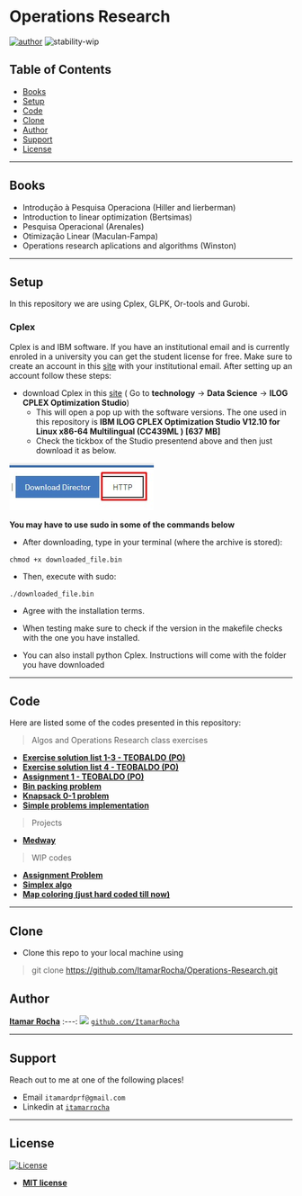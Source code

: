 # Operations Research

[![author](https://img.shields.io/badge/Itamar-Rocha-black.svg)](https://www.linkedin.com/in/itamarrocha) ![stability-wip](https://img.shields.io/badge/stability-work_in_progress-lightgrey.svg)



## Table of Contents
- [Books](#books)
- [Setup](#setup)
- [Code](#code)
- [Clone](#clone)
- [Author](#author)
- [Support](#support)
- [License](#license)
---
## Books
* Introdução à Pesquisa Operaciona (Hiller and lierberman)
* Introduction to linear optimization (Bertsimas)
* Pesquisa Operacional (Arenales)
* Otimização Linear (Maculan-Fampa)
* Operations research aplications and algorithms (Winston)

---
## Setup
In this repository we are using Cplex, GLPK, Or-tools and Gurobi. 

### Cplex

Cplex is and IBM software. If you have an institutional email and is currently enroled in a university you can get the student license for free. Make sure to create an account in this <a href="https://my15.digitalexperience.ibm.com/b73a5759-c6a6-4033-ab6b-d9d4f9a6d65b/dxsites/151914d1-03d2-48fe-97d9-d21166848e65/home">site</a> with your institutional email. After setting up an account follow these steps:
* download Cplex in this <a href="https://my15.digitalexperience.ibm.com/b73a5759-c6a6-4033-ab6b-d9d4f9a6d65b/dxsites/151914d1-03d2-48fe-97d9-d21166848e65/technology/data-science">site</a> ( Go to **technology** -> **Data Science** -> **ILOG CPLEX Optimization Studio**)
    * This will open a pop up with the software versions. The one used in this repository is **IBM ILOG CPLEX Optimization Studio V12.10 for Linux x86-64 Multilingual (CC439ML ) [637 MB]**
    * Check the tickbox of the Studio presentend above and then just download it as below. 
<p align="left">
  <img src="download.jpeg" >
</p>

**You may have to use sudo in some of the commands below**
* After downloading, type in your terminal (where the archive is stored):
```shell
chmod +x downloaded_file.bin
```
* Then, execute with sudo:
```shell
./downloaded_file.bin
```
* Agree with the installation terms.
* When testing make sure to check if the version in the makefile checks with the one you have installed.

* You can also install python Cplex. Instructions will come with the folder you have downloaded
---

## Code
Here are listed some of the codes presented in this repository:
> Algos and Operations Research class exercises
* [**Exercise solution list 1-3 - TEOBALDO (PO)**](https://github.com/ItamarRocha/Operations-Research/tree/master/PO_class/list1-3)
* [**Exercise solution list 4 - TEOBALDO (PO)**](https://github.com/ItamarRocha/Operations-Research/tree/master/PO_class/list4)
* [**Assignment 1 - TEOBALDO (PO)**](https://github.com/ItamarRocha/Operations-Research/tree/master/PO_class/assignment_1)
* [**Bin packing problem**](https://github.com/ItamarRocha/Operations-Research/tree/master/algos/binpacking)
* [**Knapsack 0-1 problem**](https://github.com/ItamarRocha/Operations-Research/tree/master/algos/knapsack-01)
* [**Simple problems implementation**](https://github.com/ItamarRocha/Operations-Research/tree/master/algos/cplex_problems/intro)

> Projects
* [**Medway**](https://github.com/ItamarRocha/Operations-Research/tree/master/projects/medway)

> WIP codes
* [**Assignment Problem**](https://github.com/ItamarRocha/Operations-Research/tree/master/algos/assignment_problem)
* [**Simplex algo**](https://github.com/ItamarRocha/Operations-Research/tree/master/algos/simplex)
* [**Map coloring (just hard coded till now)**](https://github.com/ItamarRocha/Operations-Research/tree/master/algos/mapcoloring)
---
## Clone

- Clone this repo to your local machine using
> git clone https://github.com/ItamarRocha/Operations-Research.git

## Author

 <a href="https://www.linkedin.com/in/itamarrocha/" target="_blank">**Itamar Rocha**</a>
:---: 
<img src="https://github.com/ItamarRocha/Data-Analysis-and-Manipulation/raw/master/imgs/profile.JPG" width="200px"> </img>
<a href="http://github.com/ItamarRocha" target="_blank">`github.com/ItamarRocha`</a>

---

## Support

Reach out to me at one of the following places!

- Email `itamardprf@gmail.com` 
- Linkedin at <a href="https://www.linkedin.com/in/itamarrocha/" target="_blank">`itamarrocha`</a>

---

## License

[![License](http://img.shields.io/:license-mit-blue.svg?style=flat-square)](http://badges.mit-license.org)

- **[MIT license](http://opensource.org/licenses/mit-license.php)**

